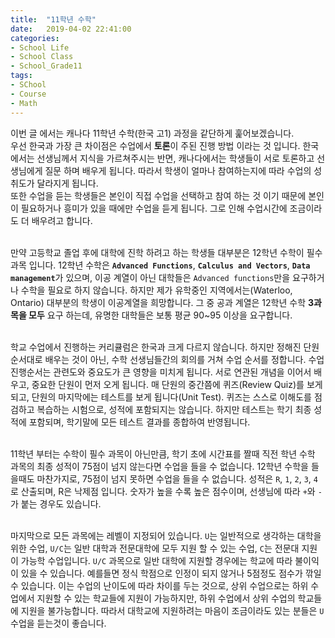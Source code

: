 ```yaml
---
title:  "11학년 수학"
date:   2019-04-02 22:41:00
categories:
- School Life
- School Class
- School_Grade11
tags:
- SChool
- Course
- Math
---
```


이번 글 에서는 캐나다 11학년 수학(한국 고1) 과정을 같단하게 훑어보겠습니다.<br>
우선 한국과 가장 큰 차이점은 수업에서 <b>토론</b>이 주된 진행 방법 이라는 것 입니다. 한국에서는 선생님께서 지식을 가르쳐주시는 반면, 캐나다에서는 학생들이 서로 토론하고 선생님에게 질문 하며 배우게 됩니다. 따라서 학생이 얼마나 참여하는지에 따라 수업의 성취도가 달라지게 됩니다.<br>
또한 수업을 듣는 학생들은 본인이 직접 수업을 선택하고 참여 하는 것 이기 때문에 본인이 필요하거나 흥미가 있을 때에만 수업을 듣게 됩니다. 그로 인해 수업시간에 조금이라도 더 배우려고 합니다.<br><br>

만약 고등학교 졸업 후에 대학에 진학 하려고 하는 학생들 대부분은 12학년 수학이 필수 과목 입니다. 12학년 수학은 <b>`Advanced Functions`</b>, <b>`Calculus and Vectors`</b>, <b>`Data management`</b>가 있으며, 이공 계열이 아닌 대학들은 `Advanced functions`만을 요구하거나 수학을 필요로 하지 않습니다. 하지만 제가 유학중인 지역에서는(Waterloo, Ontario) 대부분의 학생이 이공계열을 희망합니다. 그 중 공과 계열은 12학년 수학 <b>3과목을 모두</b> 요구 하는데, 유명한 대학들은 보통 평균 90~95 이상을 요구합니다.<br><br>

학교 수업에서 진행하는 커리큘럼은 한국과 크게 다르지 않습니다. 하지만 정해진 단원 순서대로 배우는 것이 아닌, 수학 선생님들간의 회의를 거쳐 수업 순서를 정합니다. 수업 진행순서는 관련도와 중요도가 큰 영향을 미치게 됩니다. 서로 연관된 개념을 이어서 배우고, 중요한 단원이 먼저 오게 됩니다. 매 단원의 중간쯤에 퀴즈(Review Quiz)를 보게되고, 단원의 마지막에는 테스트를 보게 됩니다(Unit Test). 퀴즈는 스스로 이해도를 점검하고 복습하는 시험으로, 성적에 포함되지는 않습니다. 하지만 테스트는 학기 최종 성적에 포함되며, 학기말에 모든 테스트 결과를 종합하여 반영됩니다.<br><br>

11학년 부터는 수학이 필수 과목이 아닌만큼, 학기 초에 시간표를 짤때 직전 학년 수학 과목의 최종 성적이 75점이 넘지 않는다면 수업을 들을 수 없습니다. 12학년 수학을 들을때도 마찬가지로, 75점이 넘지 못하면 수업을 들을 수 없습니다. 성적은 `R`, `1`, `2`, `3`, `4`로 산출되며, R은 낙제점 입니다. 숫자가 높을 수록 높은 점수이며, 선생님에 따라 `+`와 `-`가 붙는 경우도 있습니다.<br><br>

마지막으로 모든 과목에는 레벨이 지정되어 있습니다. `U`는 일반적으로 생각하는 대학을 위한 수업, `U/C`는 일반 대학과 전문대학에 모두 지원 할 수 있는 수업, `C`는 전문대 지원이 가능학 수업입니다. `U/C` 과목으로 일반 대학에 지원할 경우에는 학교에 따라 불이익이 있을 수 있습니다. 예를들면 정식 학점으로 인정이 되지 않거나 5점정도 점수가 깎일 수 있습니다. 이는 수업의 난이도에 따라 차이를 두는 것으로, 상위 수업으로는 하위 수업에서 지원할 수 있는 학교들에 지원이 가능하지만, 하위 수업에서 상위 수업의 학교들에 지원을 불가능합니다. 따라서 대학교에 지원하려는 마음이 조금이라도 있는 분들은 `U` 수업을 듣는것이 좋습니다.
